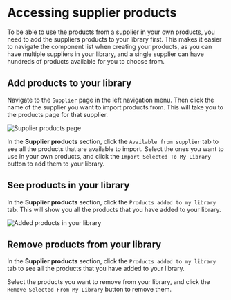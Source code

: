 # Accessing supplier products

To be able to use the products from a supplier in your own products, you need to add the suppliers products to your library first. This makes it easier to navigate the component list when creating your products, as you can have multiple suppliers in your library, and a single supplier can have hundreds of products available for you to choose from.

## Add products to your library

Navigate to the `Supplier` page in the left navigation menu. Then click the name of the supplier you want to import products from. This will take you to the products page for that supplier.

![Supplier products page](/images/supplier/supplier-page.jpg)

In the **Supplier products** section, click the `Available from supplier` tab to see all the products that are available to import. Select the ones you want to use in your own products, and click the `Import Selected To My Library` button to add them to your library.

## See products in your library

In the **Supplier products** section, click the `Products added to my library` tab. This will show you all the products that you have added to your library.

![Added products in your library](/images/supplier/added-products.jpg)

## Remove products from your library

In the **Supplier products** section, click the `Products added to my library` tab to see all the products that you have added to your library.

Select the products you want to remove from your library, and click the `Remove Selected From My Library` button to remove them.

<!--TODO: Check that this is correct

![Removed products from your library](/images/placeholder.png)

-->
